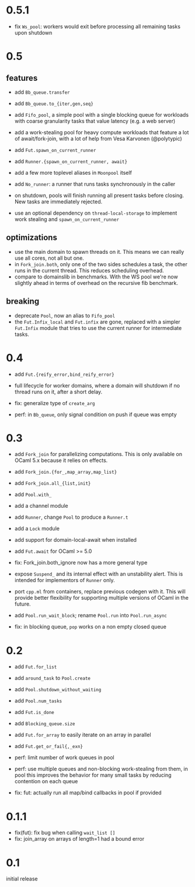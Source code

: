 
# 0.5.1

- fix `Ws_pool`: workers would exit before processing
    all remaining tasks upon shutdown

# 0.5

## features

- add `Bb_queue.transfer`
- add `Bb_queue.to_{iter,gen,seq}`
- add `Fifo_pool`, a simple pool with a single blocking queue for
    workloads with coarse granularity tasks that value
    latency (e.g. a web server)
- add a work-stealing pool for heavy compute workloads that
    feature a lot of await/fork-join, with a lot of help
    from Vesa Karvonen (@polytypic)
- add `Fut.spawn_on_current_runner`
- add `Runner.{spawn_on_current_runner, await}`
- add a few more toplevel aliases in `Moonpool` itself
- add `No_runner`: a runner that runs tasks synchronously in the caller
- on shutdown, pools will finish running all present tasks before
    closing. New tasks are immediately rejected.

- use an optional dependency on `thread-local-storage` to
    implement work stealing and `spawn_on_current_runner`

## optimizations

- use the main domain to spawn threads on it. This means we can really
    use all cores, not all but one.
- in `Fork_join.both`, only one of the two sides schedules a task,
    the other runs in the current thread. This reduces scheduling overhead.
- compare to domainslib in benchmarks. With the WS pool we're now slightly
    ahead in terms of overhead on the recursive fib benchmark.

## breaking

- deprecate `Pool`, now an alias to `Fifo_pool`
- the `Fut.Infix_local` and `Fut.infix` are gone, replaced with
    a simpler `Fut.Infix` module that tries to use the current runner
    for intermediate tasks.

# 0.4

- add `Fut.{reify_error,bind_reify_error}`
- full lifecycle for worker domains, where a domain
    will shutdown if no thread runs on it, after a
    short delay.

- fix: generalize type of `create_arg`
- perf: in `Bb_queue`, only signal condition on push if queue was empty

# 0.3

- add `Fork_join` for parallelizing computations. This is only
    available on OCaml 5.x because it relies on effects.
- add `Fork_join.{for_,map_array,map_list}`
- add `Fork_join.all_{list,init}`
- add `Pool.with_`
- add a channel module
- add `Runner`, change `Pool` to produce a `Runner.t`
- add a `Lock` module
- add support for domain-local-await when installed
- add `Fut.await` for OCaml >= 5.0

- fix: Fork_join.both_ignore now has a more general type

- expose `Suspend_` and its internal effect with an unstability alert.
    This is intended for implementors of `Runner` only.
- port `cpp.ml` from containers, replace previous codegen with it.
    This will provide better flexibility for supporting multiple versions
    of OCaml in the future.
- add `Pool.run_wait_block`; rename `Pool.run` into `Pool.run_async`
- fix: in blocking queue, `pop` works on a non empty closed queue

# 0.2

- add `Fut.for_list`
- add `around_task` to `Pool.create`
- add `Pool.shutdown_without_waiting`
- add `Pool.num_tasks`
- add `Fut.is_done`
- add `Blocking_queue.size`
- add `Fut.for_array` to easily iterate on an array in parallel
- add `Fut.get_or_fail{,_exn}`

- perf: limit number of work queues in pool
- perf: use multiple queues and non-blocking work-stealing from them, in pool
    this improves the behavior for many small tasks by reducing contention on
    each queue

- fix: fut: actually run all map/bind callbacks in pool if provided

# 0.1.1

- fix(fut): fix bug when calling `wait_list []`
- fix: join_array on arrays of length=1 had a bound error

# 0.1

initial release
